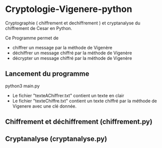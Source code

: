 # Cryptologie-Vigenere-python
Cryptographie ( chiffrement et dechiffrement ) et cryptanalyse du chiffrement de Cesar en Python.

Ce Programme permet de
* chiffrer un message par la méthode de Vigenère
* déchiffrer un message chiffré par la méthode de Vigenère
* décrypter un message chiffré par la méthode de Vigenère

## Lancement du programme
python3 main.py

* Le fichier "texteAChiffrer.txt" contient un texte en clair
* Le fichier "texteChiffre.txt" contient un texte chiffré par la méthode de Vigenere avec une clé donnée.

## Chiffrement et déchiffrement (chiffrement.py)

## Cryptanalyse (cryptanalyse.py)
